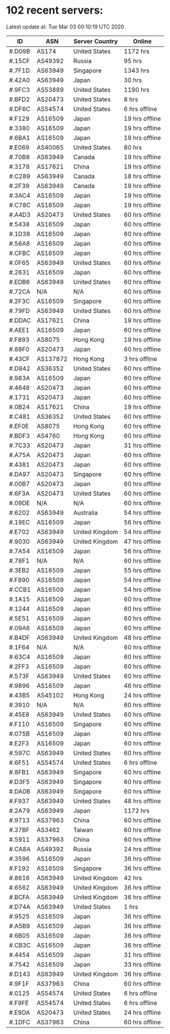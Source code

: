 # 102 recent servers:

Latest update at: Tue Mar 03 00:10:19 UTC 2020

| ID | ASN | Server Country | Online |
| -- | --- | -------------- | ------ |
| #.D09B | AS174 | United States | 1172 hrs |
| #.15CF | AS49392 | Russia | 95 hrs |
| #.7F1D | AS63949 | Singapore | 1343 hrs |
| #.42A0 | AS63949 | Japan | 30 hrs |
| #.9FC3 | AS53889 | United States | 1190 hrs |
| #.BFD2 | AS20473 | United States | 8 hrs |
| #.DF6C | AS54574 | United States | 6 hrs offline |
| #.F129 | AS16509 | Japan | 19 hrs offline |
| #.3380 | AS16509 | Japan | 19 hrs offline |
| #.6BA1 | AS16509 | Japan | 19 hrs offline |
| #.E069 | AS40065 | United States | 80 hrs |
| #.70B8 | AS63949 | Canada | 19 hrs offline |
| #.3178 | AS17621 | China | 19 hrs offline |
| #.C289 | AS63949 | Canada | 18 hrs offline |
| #.2F39 | AS63949 | Canada | 19 hrs offline |
| #.3AC4 | AS16509 | Japan | 19 hrs offline |
| #.C78C | AS16509 | Japan | 19 hrs offline |
| #.A4D3 | AS20473 | United States | 60 hrs offline |
| #.5438 | AS16509 | Japan | 60 hrs offline |
| #.1D38 | AS16509 | Japan | 60 hrs offline |
| #.56A8 | AS16509 | Japan | 60 hrs offline |
| #.CFBC | AS16509 | Japan | 60 hrs offline |
| #.0F65 | AS63949 | United States | 60 hrs offline |
| #.2631 | AS16509 | Japan | 60 hrs offline |
| #.EDB6 | AS63949 | United States | 60 hrs offline |
| #.72CA | N/A | N/A | 60 hrs offline |
| #.2F3C | AS16509 | Singapore | 60 hrs offline |
| #.79FD | AS63949 | United States | 60 hrs offline |
| #.DDAC | AS17621 | China | 19 hrs offline |
| #.AEE1 | AS16509 | Japan | 60 hrs offline |
| #.F893 | AS8075 | Hong Kong | 19 hrs offline |
| #.88F0 | AS20473 | Japan | 60 hrs offline |
| #.43CF | AS137872 | Hong Kong | 3 hrs offline |
| #.D842 | AS36352 | United States | 60 hrs offline |
| #.983A | AS16509 | Japan | 60 hrs offline |
| #.4648 | AS20473 | Japan | 60 hrs offline |
| #.1731 | AS20473 | Japan | 60 hrs offline |
| #.0B24 | AS17621 | China | 19 hrs offline |
| #.C481 | AS36352 | United States | 60 hrs offline |
| #.EF0E | AS8075 | Hong Kong | 60 hrs offline |
| #.BDF3 | AS4760 | Hong Kong | 60 hrs offline |
| #.7C33 | AS20473 | Japan | 31 hrs offline |
| #.A75A | AS20473 | Japan | 60 hrs offline |
| #.4381 | AS20473 | Japan | 60 hrs offline |
| #.DA97 | AS20473 | Singapore | 60 hrs offline |
| #.00B7 | AS20473 | Japan | 60 hrs offline |
| #.6F3A | AS20473 | United States | 60 hrs offline |
| #.09DE | N/A | N/A | 60 hrs offline |
| #.6202 | AS63949 | Australia | 54 hrs offline |
| #.19EC | AS16509 | Japan | 56 hrs offline |
| #.E702 | AS63949 | United Kingdom | 54 hrs offline |
| #.9030 | AS63949 | United Kingdom | 47 hrs offline |
| #.7A54 | AS16509 | Japan | 56 hrs offline |
| #.78F1 | N/A | N/A | 60 hrs offline |
| #.3EB2 | AS16509 | Japan | 55 hrs offline |
| #.F890 | AS16509 | Japan | 54 hrs offline |
| #.CCB1 | AS16509 | Japan | 54 hrs offline |
| #.1A15 | AS16509 | Japan | 60 hrs offline |
| #.1244 | AS16509 | Japan | 60 hrs offline |
| #.5E51 | AS16509 | Japan | 60 hrs offline |
| #.09A6 | AS16509 | Japan | 60 hrs offline |
| #.B4DF | AS63949 | United Kingdom | 48 hrs offline |
| #.1F64 | N/A | N/A | 60 hrs offline |
| #.63C4 | AS16509 | Japan | 60 hrs offline |
| #.2FF3 | AS16509 | Japan | 60 hrs offline |
| #.573F | AS63949 | United States | 60 hrs offline |
| #.9896 | AS16509 | Japan | 46 hrs offline |
| #.43B5 | AS45102 | Hong Kong | 24 hrs offline |
| #.3910 | N/A | N/A | 60 hrs offline |
| #.45E8 | AS63949 | United States | 60 hrs offline |
| #.F110 | AS16509 | Singapore | 60 hrs offline |
| #.075B | AS16509 | Japan | 60 hrs offline |
| #.E2F3 | AS16509 | Japan | 60 hrs offline |
| #.597C | AS63949 | United States | 60 hrs offline |
| #.6F51 | AS54574 | United States | 6 hrs offline |
| #.8FB1 | AS63949 | Singapore | 60 hrs offline |
| #.D3F5 | AS63949 | Singapore | 60 hrs offline |
| #.DA0B | AS63949 | Singapore | 60 hrs offline |
| #.F937 | AS63949 | United States | 48 hrs offline |
| #.2A79 | AS63949 | Japan | 1172 hrs |
| #.9713 | AS37963 | China | 60 hrs offline |
| #.37BF | AS3462 | Taiwan | 60 hrs offline |
| #.5911 | AS37963 | China | 60 hrs offline |
| #.CA8A | AS49392 | Russia | 24 hrs offline |
| #.3596 | AS16509 | Japan | 36 hrs offline |
| #.F192 | AS16509 | Singapore | 36 hrs offline |
| #.8616 | AS63949 | United Kingdom | 42 hrs |
| #.6562 | AS63949 | United Kingdom | 36 hrs offline |
| #.BCFA | AS63949 | United Kingdom | 36 hrs offline |
| #.D74A | AS63949 | United States | 1 hrs |
| #.9525 | AS16509 | Japan | 36 hrs offline |
| #.A5B9 | AS16509 | Japan | 36 hrs offline |
| #.6B05 | AS16509 | Japan | 36 hrs offline |
| #.CB3C | AS16509 | Japan | 36 hrs offline |
| #.4454 | AS16509 | Japan | 31 hrs offline |
| #.7542 | AS16509 | Japan | 33 hrs offline |
| #.D143 | AS63949 | United Kingdom | 36 hrs offline |
| #.9F1F | AS37963 | China | 60 hrs offline |
| #.0125 | AS54574 | United States | 6 hrs offline |
| #.F9FE | AS54574 | United States | 6 hrs offline |
| #.E9DA | AS20473 | United States | 24 hrs offline |
| #.1DFC | AS37963 | China | 60 hrs offline |

